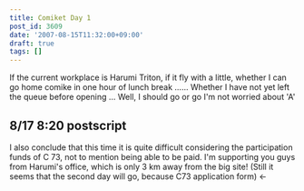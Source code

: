 ```yaml
---
title: Comiket Day 1
post_id: 3609
date: '2007-08-15T11:32:00+09:00'
draft: true
tags: []
---
```


If the current workplace is Harumi Triton, if it fly with a little, whether I can go home comike in one hour of lunch break ...... Whether I have not yet left the queue before opening ... Well, I should go or go I'm not worried about 'A'

## 8/17 8:20 postscript

I also conclude that this time it is quite difficult considering the participation funds of C 73, not to mention being able to be paid. I'm supporting you guys from Harumi's office, which is only 3 km away from the big site! (Still it seems that the second day will go, because C73 application form) ←
